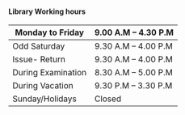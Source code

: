 #### Library Working hours

| Monday to Friday | 9.00 A.M – 4.30 P.M |
| ------ | ------ |
| Odd Saturday | 9.30 A.M – 4.00 P.M |
| Issue- Return | 9.30 A.M – 4.00 P.M |
| During Examination | 8.30 A.M – 5.00 P.M |
| During Vacation | 9.30 P.M – 3.30 P.M |
| Sunday/Holidays | Closed |